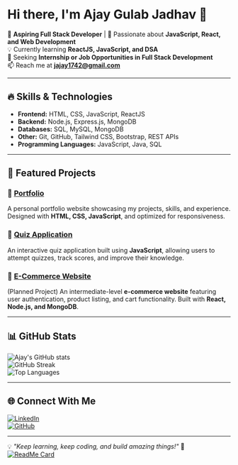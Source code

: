 # Hi there, I'm Ajay Gulab Jadhav 👋

🚀 **Aspiring Full Stack Developer** | 🎯 Passionate about **JavaScript, React, and Web Development**  
💡 Currently learning **ReactJS, JavaScript, and DSA**  
💼 Seeking **Internship or Job Opportunities in Full Stack Development**  
📫 Reach me at **jajay1742@gmail.com**  

---

## 🔥 Skills & Technologies

- **Frontend:** HTML, CSS, JavaScript, ReactJS
- **Backend:** Node.js, Express.js, MongoDB
- **Databases:** SQL, MySQL, MongoDB
- **Other:** Git, GitHub, Tailwind CSS, Bootstrap, REST APIs
- **Programming Languages:** JavaScript, Java, SQL

---

## 📌 Featured Projects

### 🚀 [Portfolio](https://github.com/ajay70jadhav/Portfolio)
A personal portfolio website showcasing my projects, skills, and experience. Designed with **HTML, CSS, JavaScript**, and optimized for responsiveness.

### 🎯 [Quiz Application](https://github.com/ajay70jadhav/Quiz-Application)
An interactive quiz application built using **JavaScript**, allowing users to attempt quizzes, track scores, and improve their knowledge.

### 🌟 [E-Commerce Website](#)
(Planned Project) An intermediate-level **e-commerce website** featuring user authentication, product listing, and cart functionality. Built with **React, Node.js, and MongoDB**.

---

## 📊 GitHub Stats

![Ajay's GitHub stats](https://github-readme-stats.vercel.app/api?username=ajay70jadhav&show_icons=true&theme=radical)  
![GitHub Streak](https://github-readme-streak-stats.herokuapp.com/?user=ajay70jadhav&theme=radical)  
![Top Languages](https://github-readme-stats.vercel.app/api/top-langs/?username=ajay70jadhav&layout=compact&theme=radical)

---

## 🌐 Connect With Me

[![LinkedIn](https://img.shields.io/badge/-LinkedIn-blue?style=for-the-badge&logo=linkedin)](https://www.linkedin.com/in/ajay-jadhav-6652a3228/)  
[![GitHub](https://img.shields.io/badge/-GitHub-black?style=for-the-badge&logo=github)](https://github.com/ajay70jadhav)  

---

💡 *"Keep learning, keep coding, and build amazing things!"* 🚀
[![ReadMe Card](https://github-readme-stats.vercel.app/api/pin/?username=your-username&repo=repo-name)](https://github.com/your-username/repo-name)
